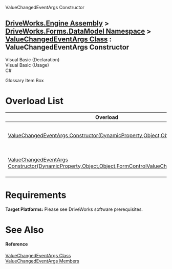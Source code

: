 ValueChangedEventArgs Constructor   
  
[DriveWorks.Engine Assembly](topic2156.md) > [DriveWorks.Forms.DataModel Namespace](topic9371.md) > [ValueChangedEventArgs Class](topic9575.md) : ValueChangedEventArgs Constructor  
---  
  
Visual Basic (Declaration)    
Visual Basic (Usage)    
C# 

Glossary Item Box

# Overload List

Overload| Description  
---|---  
[ValueChangedEventArgs Constructor(DynamicProperty,Object,Object)](topic9582.md)| Initializes a new instance of the [ValueChangedEventArgs](topic9575.md) type.   
[ValueChangedEventArgs Constructor(DynamicProperty,Object,Object,FormControlValueChangeEventArgs)](topic9583.md)| Initializes a new instance of the [ValueChangedEventArgs](topic9575.md) type.   
  
# Requirements

**Target Platforms:** Please see DriveWorks software prerequisites.

# See Also

#### Reference

[ValueChangedEventArgs Class](topic9575.md)   
[ValueChangedEventArgs Members](topic9576.md)



